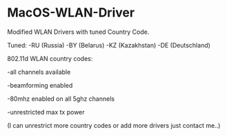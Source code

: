 # MacOS-WLAN-Driver

Modified WLAN Drivers with tuned Country Code.

Tuned:
-RU (Russia)
-BY (Belarus)
-KZ (Kazakhstan)
-DE (Deutschland)

802.11d WLAN country codes:

-all channels available

-beamforming enabled

-80mhz enabled on all 5ghz channels

-unrestricted max tx power



(I can unrestrict more country codes or add more drivers just contact me..)
